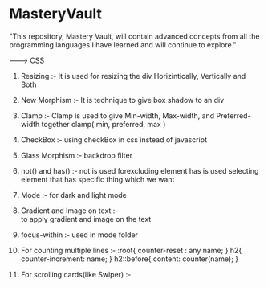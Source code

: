 # MasteryVault
"This repository, Mastery Vault, will contain advanced concepts from all the programming languages I have learned and will continue to explore."

---> CSS
   1) Resizing :-
        It is used for resizing the div Horizintically, Vertically and Both

   2) New Morphism :- 
        It is technique to give box shadow to an div 

   3) Clamp :- 
        Clamp is used to give Min-width, Max-width, and Preferred-width together
        clamp( min, preferred, max )

   4) CheckBox :-
        using checkBox in css instead of javascript

   5) Glass Morphism :-
         backdrop filter

   6) not() and has() :-
          not is used forexcluding element
          has is used selecting element that has specific thing which we want

   7) Mode :-
          for dark and light mode

   8) Gradient and Image on text :-  
          to apply gradient and image on the text

   9) focus-within :-
          used in mode folder

   10) For counting multiple lines :-
          :root{
               counter-reset : any name;
          }
          h2{
               counter-increment: name;
          }
          h2::before{
               content: counter(name);
          }

   11) For scrolling cards(like Swiper) :- 